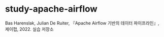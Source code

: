 # study-apache-airflow 
Bas Harenslak, Julian De Ruiter, 『Apache Airflow 기반의 데이터 파이프라인』, 제이펍, 2022. 실습 저장소
